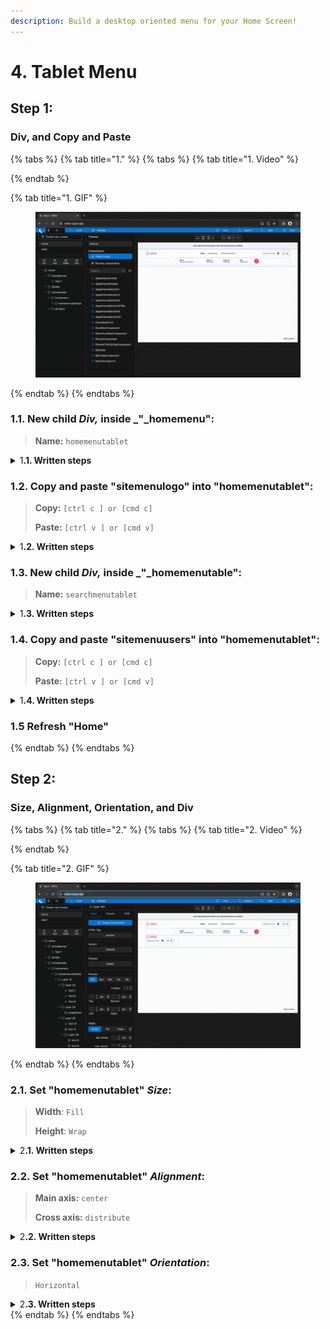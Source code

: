 ```yaml
---
description: Build a desktop oriented menu for your Home Screen!
---
```


# 4. Tablet Menu

## Step 1:

### Div, and Copy and Paste

{% tabs %}
{% tab title="1." %}
{% tabs %}
{% tab title="1. Video" %}

{% endtab %}

{% tab title="1. GIF" %}
<figure><img src="../../../../.gitbook/assets/home_menu_tablet_1-min.gif" alt=""><figcaption></figcaption></figure>
{% endtab %}
{% endtabs %}



### **1.1.** New child _Div,_ inside _"_homemenu":

> **Name:** `homemenutablet`

<details>

<summary>1<strong>.1. Written steps</strong></summary>



</details>



### 1.2. Copy and paste "sitemenulogo" into "homemenutablet":

> **Copy:**  `[ctrl c ] or [cmd c]`
>
> **Paste:** `[ctrl v ] or [cmd v]`

<details>

<summary>1<strong>.2. Written steps</strong></summary>



</details>



### **1.3.** New child _Div,_ inside _"_homemenutable":

> **Name:** `searchmenutablet`

<details>

<summary>1<strong>.3. Written steps</strong></summary>



</details>



### 1.4. Copy and paste "sitemenuusers" into "homemenutablet":

> **Copy:**  `[ctrl c ] or [cmd c]`
>
> **Paste:** `[ctrl v ] or [cmd v]`

<details>

<summary>1<strong>.4. Written steps</strong></summary>



</details>



### 1.5 Refresh "Home"
{% endtab %}
{% endtabs %}





## Step 2:

### Size, Alignment, Orientation, and Div

{% tabs %}
{% tab title="2." %}
{% tabs %}
{% tab title="2. Video" %}

{% endtab %}

{% tab title="2. GIF" %}
<figure><img src="../../../../.gitbook/assets/home_menu_tablet_2-min.gif" alt=""><figcaption></figcaption></figure>
{% endtab %}
{% endtabs %}



### **2.1.** Set "homemenutablet" _Size_:

> **Width**_:_ `Fill`
>
> **Height**: `Wrap`

<details>

<summary>2<strong>.1. Written steps</strong></summary>



</details>



### 2.2. Set "homemenutablet" _Alignment_:

> **Main axis:** `center`
>
> **Cross axis:** `distribute`

<details>

<summary>2<strong>.2. Written steps</strong></summary>



</details>



### 2.3. Set "homemenutablet" _Orientation_:

> `Horizontal`

<details>

<summary>2<strong>.3. Written steps</strong></summary>



</details>
{% endtab %}
{% endtabs %}
